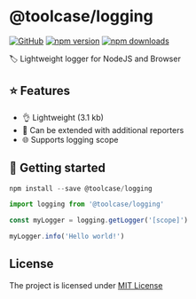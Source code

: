 # @toolcase/logging


[![GitHub](https://img.shields.io/github/license/kalevski/toolcase?style=for-the-badge)](https://github.com/kalevski/toolcase/blob/main/LICENSE)
[![npm version](https://img.shields.io/npm/v/@toolcase/logging?color=teal&label=VERSION&style=for-the-badge)](https://www.npmjs.com/package/@toolcase/logging)
[![npm downloads](https://img.shields.io/npm/dw/@toolcase/logging?label=downloads&style=for-the-badge)](https://www.npmjs.com/package/@toolcase/logging)

🏷 Lightweight logger for NodeJS and Browser

## ⭐ Features

- 👌 Lightweight (3.1 kb)
- 🔌 Can be extended with additional reporters
- 🌐 Supports logging scope

## 🚀 Getting started

```js
npm install --save @toolcase/logging
```

```js
import logging from '@toolcase/logging'

const myLogger = logging.getLogger('[scope]')

myLogger.info('Hello world!')

```

## License
The project is licensed under [MIT License](https://github.com/kalevski/toolcase/blob/main/LICENSE)